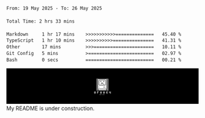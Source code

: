 <!--START_SECTION:waka-->

```txt
From: 19 May 2025 - To: 26 May 2025

Total Time: 2 hrs 33 mins

Markdown     1 hr 17 mins    >>>>>>>>>>>==============   45.40 %
TypeScript   1 hr 10 mins    >>>>>>>>>>===============   41.31 %
Other        17 mins         >>>======================   10.11 %
Git Config   5 mins          >========================   02.97 %
Bash         0 secs          =========================   00.21 %
```

<!--END_SECTION:waka-->

<img src="https://raw.githubusercontent.com/n3xta/image-hosting/main/img/202411032331174.png"/>
My README is under construction. 
